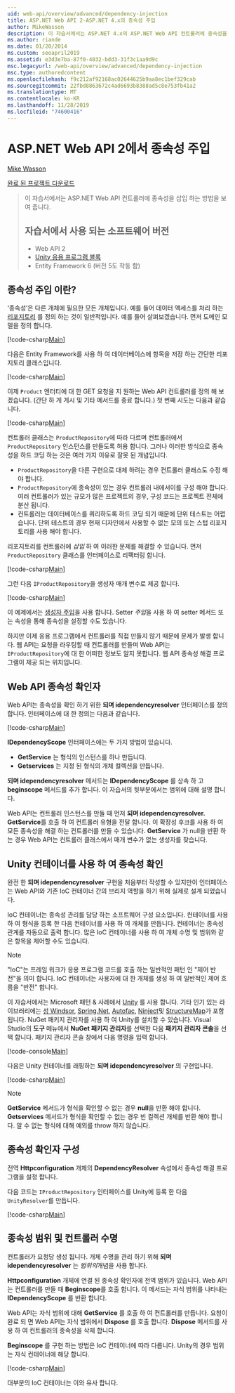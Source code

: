 ```yaml
---
uid: web-api/overview/advanced/dependency-injection
title: ASP.NET Web API 2-ASP.NET 4.x의 종속성 주입
author: MikeWasson
description: 이 자습서에서는 ASP.NET 4.x의 ASP.NET Web API 컨트롤러에 종속성을 삽입 하는 방법을 보여 줍니다.
ms.author: riande
ms.date: 01/20/2014
ms.custom: seoapril2019
ms.assetid: e3d3e7ba-87f0-4032-bdd3-31f3c1aa9d9c
msc.legacyurl: /web-api/overview/advanced/dependency-injection
msc.type: authoredcontent
ms.openlocfilehash: f9c212af92168ac02644625b9aa8ec1bef329cab
ms.sourcegitcommit: 22fbd8863672c4ad6693b8388ad5c8e753fb41a2
ms.translationtype: MT
ms.contentlocale: ko-KR
ms.lasthandoff: 11/28/2019
ms.locfileid: "74600416"
---
```

# <a name="dependency-injection-in-aspnet-web-api-2"></a>ASP.NET Web API 2에서 종속성 주입

[Mike Wasson](https://github.com/MikeWasson)

[완료 된 프로젝트 다운로드](https://code.msdn.microsoft.com/ASP-NET-Web-API-Tutorial-468ee148)

> 이 자습서에서는 ASP.NET Web API 컨트롤러에 종속성을 삽입 하는 방법을 보여 줍니다.
> 
> ## <a name="software-versions-used-in-the-tutorial"></a>자습서에서 사용 되는 소프트웨어 버전
> 
> 
> - Web API 2
> - [Unity 응용 프로그램 블록](https://www.nuget.org/packages/Unity/)
> - Entity Framework 6 (버전 5도 작동 함)

## <a name="what-is-dependency-injection"></a>종속성 주입 이란?

‘종속성’은 다른 개체에 필요한 모든 개체입니다. 예를 들어 데이터 액세스를 처리 하는 [리포지토리](http://martinfowler.com/eaaCatalog/repository.html) 를 정의 하는 것이 일반적입니다. 예를 들어 살펴보겠습니다. 먼저 도메인 모델을 정의 합니다.

[!code-csharp[Main](dependency-injection/samples/sample1.cs)]

다음은 Entity Framework를 사용 하 여 데이터베이스에 항목을 저장 하는 간단한 리포지토리 클래스입니다.

[!code-csharp[Main](dependency-injection/samples/sample2.cs)]

이제 `Product` 엔터티에 대 한 GET 요청을 지 원하는 Web API 컨트롤러를 정의 해 보겠습니다. (간단 하 게 게시 및 기타 메서드를 종료 합니다.) 첫 번째 시도는 다음과 같습니다.

[!code-csharp[Main](dependency-injection/samples/sample3.cs)]

컨트롤러 클래스는 `ProductRepository`에 따라 다르며 컨트롤러에서 `ProductRepository` 인스턴스를 만들도록 허용 합니다. 그러나 이러한 방식으로 종속성을 하드 코딩 하는 것은 여러 가지 이유로 잘못 된 개념입니다.

- `ProductRepository`을 다른 구현으로 대체 하려는 경우 컨트롤러 클래스도 수정 해야 합니다.
- `ProductRepository`에 종속성이 있는 경우 컨트롤러 내에서이를 구성 해야 합니다. 여러 컨트롤러가 있는 규모가 많은 프로젝트의 경우, 구성 코드는 프로젝트 전체에 분산 됩니다.
- 컨트롤러는 데이터베이스를 쿼리하도록 하드 코딩 되기 때문에 단위 테스트는 어렵습니다. 단위 테스트의 경우 현재 디자인에서 사용할 수 없는 모의 또는 스텁 리포지토리를 사용 해야 합니다.

리포지토리를 컨트롤러에 *삽입* 하 여 이러한 문제를 해결할 수 있습니다. 먼저 `ProductRepository` 클래스를 인터페이스로 리팩터링 합니다.

[!code-csharp[Main](dependency-injection/samples/sample4.cs)]

그런 다음 `IProductRepository`을 생성자 매개 변수로 제공 합니다.

[!code-csharp[Main](dependency-injection/samples/sample5.cs)]

이 예제에서는 [생성자 주입](http://www.martinfowler.com/articles/injection.html#FormsOfDependencyInjection)을 사용 합니다. Setter *주입*을 사용 하 여 setter 메서드 또는 속성을 통해 종속성을 설정할 수도 있습니다.

하지만 이제 응용 프로그램에서 컨트롤러를 직접 만들지 않기 때문에 문제가 발생 합니다. 웹 API는 요청을 라우팅할 때 컨트롤러를 만들며 Web API는 `IProductRepository`에 대 한 어떠한 정보도 알지 못합니다. 웹 API 종속성 해결 프로그램이 제공 되는 위치입니다.

## <a name="the-web-api-dependency-resolver"></a>Web API 종속성 확인자

Web API는 종속성을 확인 하기 위한 **되며 idependencyresolver** 인터페이스를 정의 합니다. 인터페이스에 대 한 정의는 다음과 같습니다.

[!code-csharp[Main](dependency-injection/samples/sample6.cs)]

**IDependencyScope** 인터페이스에는 두 가지 방법이 있습니다.

- **GetService** 는 형식의 인스턴스를 하나 만듭니다.
- **Getservices** 는 지정 된 형식의 개체 컬렉션을 만듭니다.

**되며 idependencyresolver** 메서드는 **IDependencyScope** 를 상속 하 고 **beginscope** 메서드를 추가 합니다. 이 자습서의 뒷부분에서는 범위에 대해 설명 합니다.

Web API는 컨트롤러 인스턴스를 만들 때 먼저 **되며 idependencyresolver. GetService**를 호출 하 여 컨트롤러 유형을 전달 합니다. 이 확장성 후크를 사용 하 여 모든 종속성을 해결 하는 컨트롤러를 만들 수 있습니다. **GetService** 가 null을 반환 하는 경우 Web API는 컨트롤러 클래스에서 매개 변수가 없는 생성자를 찾습니다.

## <a name="dependency-resolution-with-the-unity-container"></a>Unity 컨테이너를 사용 하 여 종속성 확인

완전 한 **되며 idependencyresolver** 구현을 처음부터 작성할 수 있지만이 인터페이스는 Web API와 기존 IoC 컨테이너 간의 브리지 역할을 하기 위해 실제로 설계 되었습니다.

IoC 컨테이너는 종속성 관리를 담당 하는 소프트웨어 구성 요소입니다. 컨테이너를 사용 하 여 형식을 등록 한 다음 컨테이너를 사용 하 여 개체를 만듭니다. 컨테이너는 종속성 관계를 자동으로 출력 합니다. 많은 IoC 컨테이너를 사용 하 여 개체 수명 및 범위와 같은 항목을 제어할 수도 있습니다.

> [!NOTE]
> "IoC"는 프레임 워크가 응용 프로그램 코드를 호출 하는 일반적인 패턴 인 "제어 반전"을 의미 합니다. IoC 컨테이너는 사용자에 대 한 개체를 생성 하 여 일반적인 제어 흐름을 "반전" 합니다.

이 자습서에서는 Microsoft 패턴 &amp; 사례에서 [Unity](https://msdn.microsoft.com/library/ff647202.aspx) 를 사용 합니다. 기타 인기 있는 라이브러리에는 [성 Windsor](http://www.castleproject.org/), [Spring.Net](http://www.springframework.net/), [Autofac](https://code.google.com/p/autofac/), [Ninject](http://www.ninject.org/)및 [StructureMap](http://structuremap.github.io/documentation/)가 포함 됩니다. NuGet 패키지 관리자를 사용 하 여 Unity를 설치할 수 있습니다. Visual Studio의 **도구** 메뉴에서 **NuGet 패키지 관리자**를 선택한 다음 **패키지 관리자 콘솔**을 선택 합니다. 패키지 관리자 콘솔 창에서 다음 명령을 입력 합니다.

[!code-console[Main](dependency-injection/samples/sample7.cmd)]

다음은 Unity 컨테이너를 래핑하는 **되며 idependencyresolver** 의 구현입니다.

[!code-csharp[Main](dependency-injection/samples/sample8.cs)]

> [!NOTE]
> **GetService** 메서드가 형식을 확인할 수 없는 경우 **null**을 반환 해야 합니다. **Getservices** 메서드가 형식을 확인할 수 없는 경우 빈 컬렉션 개체를 반환 해야 합니다. 알 수 없는 형식에 대해 예외를 throw 하지 않습니다.

## <a name="configuring-the-dependency-resolver"></a>종속성 확인자 구성

전역 **Httpconfiguration** 개체의 **DependencyResolver** 속성에서 종속성 해결 프로그램을 설정 합니다.

다음 코드는 `IProductRepository` 인터페이스를 Unity에 등록 한 다음 `UnityResolver`를 만듭니다.

[!code-csharp[Main](dependency-injection/samples/sample9.cs)]

## <a name="dependency-scope-and-controller-lifetime"></a>종속성 범위 및 컨트롤러 수명

컨트롤러가 요청당 생성 됩니다. 개체 수명을 관리 하기 위해 **되며 idependencyresolver** 는 *범위의*개념을 사용 합니다.

**Httpconfiguration** 개체에 연결 된 종속성 확인자에 전역 범위가 있습니다. Web API는 컨트롤러를 만들 때 **Beginscope**를 호출 합니다. 이 메서드는 자식 범위를 나타내는 **IDependencyScope** 를 반환 합니다.

Web API는 자식 범위에 대해 **GetService** 를 호출 하 여 컨트롤러를 만듭니다. 요청이 완료 되 면 Web API는 자식 범위에서 **Dispose** 를 호출 합니다. **Dispose** 메서드를 사용 하 여 컨트롤러의 종속성을 삭제 합니다.

**Beginscope** 를 구현 하는 방법은 IoC 컨테이너에 따라 다릅니다. Unity의 경우 범위는 자식 컨테이너에 해당 합니다.

[!code-csharp[Main](dependency-injection/samples/sample10.cs)]

대부분의 IoC 컨테이너는 이와 유사 합니다.
